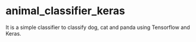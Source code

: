 # animal_classifier_keras
It is a simple classifier to classify dog, cat and panda using Tensorflow and Keras.
